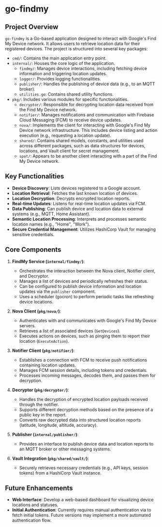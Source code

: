 # go-findmy

## Project Overview

`go-findmy` is a Go-based application designed to interact with Google's Find My Device network. It allows users to retrieve location data for their registered devices. The project is structured into several key packages:

-   `cmd/`: Contains the main application entry point.
-   `internal/`: Houses the core logic of the application.
    -   `findmy/`: Manages device interactions, including fetching device information and triggering location updates.
    -   `logger/`: Provides logging functionalities.
    -   `publisher/`: Handles the publishing of device data (e.g., to an MQTT broker).
    -   `utilities.go`: Contains shared utility functions.
-   `pkg/`: Includes various modules for specific functionalities.
    -   `decryptor/`: Responsible for decrypting location data received from the Find My Device network.
    -   `notifier/`: Manages notifications and communication with Firebase Cloud Messaging (FCM) to receive device updates.
    -   `nova/`: Implements the client for interacting with Google's Find My Device network infrastructure. This includes device listing and action execution (e.g., requesting a location update).
    -   `shared/`: Contains shared models, constants, and utilities used across different packages, such as data structures for devices, locations, and Vault client for secret management.
    -   `spot/`: Appears to be another client interacting with a part of the Find My Device network.

## Key Functionalities

-   **Device Discovery**: Lists devices registered to a Google account.
-   **Location Retrieval**: Fetches the last known location of devices.
-   **Location Decryption**: Decrypts encrypted location reports.
-   **Real-time Updates**: Listens for real-time location updates via FCM.
-   **Data Publishing**: Can publish device and location data to external systems (e.g., MQTT, Home Assistant).
-   **Semantic Location Processing**: Interprets and processes semantic location names (e.g., "Home", "Work").
-   **Secure Credential Management**: Utilizes HashiCorp Vault for managing sensitive credentials.

## Core Components

1.  **FindMy Service (`internal/findmy/`)**:
    *   Orchestrates the interaction between the Nova client, Notifier client, and Decryptor.
    *   Manages a list of devices and periodically refreshes their status.
    *   Can be configured to publish device information and location updates via the `publisher` component.
    *   Uses a scheduler (gocron) to perform periodic tasks like refreshing device locations.

2.  **Nova Client (`pkg/nova/`)**:
    *   Authenticates with and communicates with Google's Find My Device servers.
    *   Retrieves a list of associated devices (`GetDevices`).
    *   Executes actions on devices, such as pinging them to report their location (`ExecuteAction`).

3.  **Notifier Client (`pkg/notifier/`)**:
    *   Establishes a connection with FCM to receive push notifications containing location updates.
    *   Manages FCM session details, including tokens and credentials.
    *   Processes incoming messages, decodes them, and passes them for decryption.

4.  **Decryptor (`pkg/decryptor/`)**:
    *   Handles the decryption of encrypted location payloads received through the notifier.
    *   Supports different decryption methods based on the presence of a public key in the report.
    *   Converts raw decrypted data into structured location reports (latitude, longitude, altitude, accuracy).

5.  **Publisher (`internal/publisher/`)**:
    *   Provides an interface to publish device data and location reports to an MQTT broker or other messaging systems.

6.  **Vault Integration (`pkg/shared/vault/`)**:
    *   Securely retrieves necessary credentials (e.g., API keys, session tokens) from a HashiCorp Vault instance.

## Future Enhancements
-   **Web Interface**: Develop a web-based dashboard for visualizing device locations and statuses.
-   **Initial Authentication**: Currently requires manual authentication via to fetch initial tokens. Future versions may implement a more automated authentication flow.